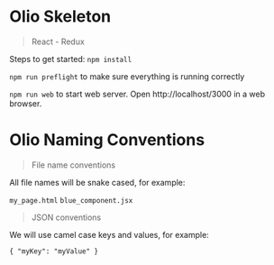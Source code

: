# Olio Skeleton

> React - Redux

Steps to get started: 
`npm install`

`npm run preflight` to make sure everything is running correctly

`npm run web` to start web server. Open http://localhost/3000 in a web browser.

# Olio Naming Conventions

> File name conventions

All file names will be snake cased, for example:

`my_page.html`
`blue_component.jsx`

> JSON conventions

We will use camel case keys and values, for example:

`
  {
	   "myKey": "myValue"
  }
`
